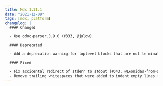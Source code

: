 ```yaml
---
title: Mdx 1.11.1
date: "2021-12-09"
tags: [mdx, platform]
changelog: |
  #### Changed

  - Use odoc-parser.0.9.0 (#333, @julow)

  #### Deprecated

  - Add a deprecation warning for toplevel blocks that are not terminated with `;;` (#342, @Leonidas-from-XIV)

  #### Fixed

  - Fix accidental redirect of stderr to stdout (#343, @Leonidas-from-XIV)
  - Remove trailing whitespaces that were added to indent empty lines (#341, @gpetiot)
---
```


